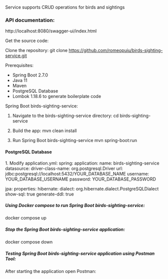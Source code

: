 Service supports CRUD operations for birds and sightings
<h3>API documentation:</h3>
http://localhost:8080/swagger-ui/index.html

Get the source code:

Clone the repository:
git clone https://github.com/romeopuiu/birds-sighting-service.git

Prerequisites:
* Spring Boot 2.7.0
* Java 11
* Maven
* PostgreSQL Database
* Lombok 1.18.6 to generate boilerplate code

Spring Boot birds-sighting-service:

1. Navigate to the birds-sighting-service directory:
   cd birds-sighting-service

2. Build the app:
   mvn clean install
3. Run Spring Boot birds-sighting-service
   mvn spring-boot:run


<h4>PostgreSQL Database</h4>
1. Modify application.yml:
spring:
   application:
   name: birds-sighting-service
   datasource:
   driver-class-name: org.postgresql.Driver
   url: jdbc:postgresql://localhost:5432/YOUR_DATABASE_NAME
   username: YOUR_DATABASE_USERNAME
   password: YOUR_DATABASE_PASSWORD

jpa:
properties:
hibernate:
dialect: org.hibernate.dialect.PostgreSQLDialect
show-sql: true
generate-ddl: true


<h5>Using Docker compose to run Spring Boot birds-sighting-service:</h5>
  docker compose up
<h5>Stop the Spring Boot birds-sighting-service application:</h5>
  docker compose down

<h5>Testing Spring Boot birds-sighting-service application  using Postman Tool:</h5>
After starting the application open Postman:

